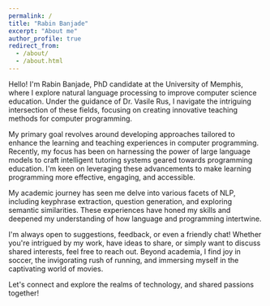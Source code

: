 ```yaml
---
permalink: /
title: "Rabin Banjade"
excerpt: "About me"
author_profile: true
redirect_from: 
  - /about/
  - /about.html
---
```


Hello! I'm Rabin Banjade, PhD candidate at the University of Memphis, where I explore natural language processing to improve computer science education. Under the guidance of Dr. Vasile Rus, I navigate the intriguing intersection of these fields, focusing on creating innovative teaching methods for computer programming.

My primary goal revolves around developing approaches tailored to enhance the learning and teaching experiences in computer programming. Recently, my focus has been on harnessing the power of large language models to craft intelligent tutoring systems geared towards programming education. I'm keen on leveraging these advancements to make learning programming more effective, engaging, and accessible.

My academic journey has seen me delve into various facets of NLP, including keyphrase extraction, question generation, and exploring semantic similarities. These experiences have honed my skills and deepened my understanding of how language and programming intertwine.

I'm always open to suggestions, feedback, or even a friendly chat! Whether you're intrigued by my work, have ideas to share, or simply want to discuss shared interests, feel free to reach out. Beyond academia, I find joy in soccer, the invigorating rush of running, and immersing myself in the captivating world of movies.

Let's connect and explore the realms of technology, and shared passions together!
